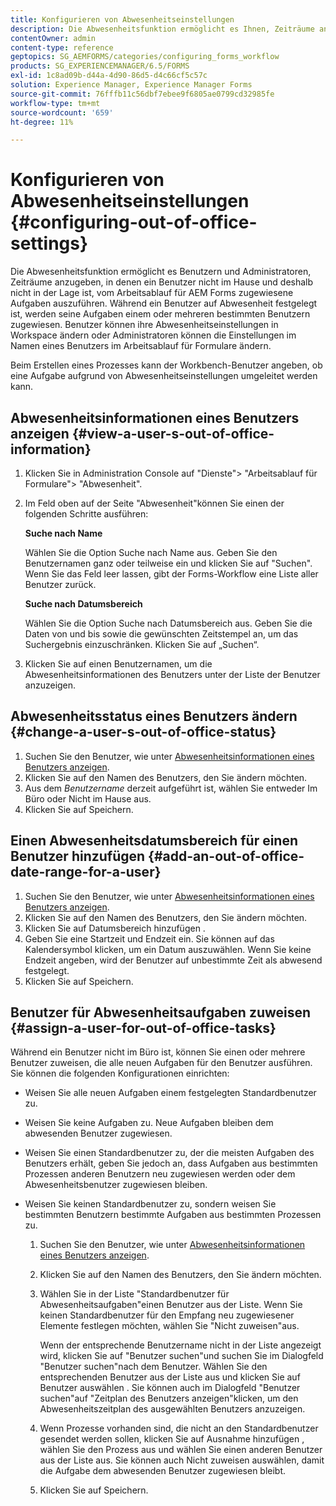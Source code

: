 ```yaml
---
title: Konfigurieren von Abwesenheitseinstellungen
description: Die Abwesenheitsfunktion ermöglicht es Ihnen, Zeiträume anzugeben, in denen ein Benutzer nicht im Hause und deshalb nicht in der Lage ist, vom Arbeitsablauf für AEM Forms zugewiesene Aufgaben auszuführen.
contentOwner: admin
content-type: reference
geptopics: SG_AEMFORMS/categories/configuring_forms_workflow
products: SG_EXPERIENCEMANAGER/6.5/FORMS
exl-id: 1c8ad09b-d44a-4d90-86d5-d4c66cf5c57c
solution: Experience Manager, Experience Manager Forms
source-git-commit: 76fffb11c56dbf7ebee9f6805ae0799cd32985fe
workflow-type: tm+mt
source-wordcount: '659'
ht-degree: 11%

---
```


# Konfigurieren von Abwesenheitseinstellungen {#configuring-out-of-office-settings}

Die Abwesenheitsfunktion ermöglicht es Benutzern und Administratoren, Zeiträume anzugeben, in denen ein Benutzer nicht im Hause und deshalb nicht in der Lage ist, vom Arbeitsablauf für AEM Forms zugewiesene Aufgaben auszuführen. Während ein Benutzer auf Abwesenheit festgelegt ist, werden seine Aufgaben einem oder mehreren bestimmten Benutzern zugewiesen. Benutzer können ihre Abwesenheitseinstellungen in Workspace ändern oder Administratoren können die Einstellungen im Namen eines Benutzers im Arbeitsablauf für Formulare ändern.

Beim Erstellen eines Prozesses kann der Workbench-Benutzer angeben, ob eine Aufgabe aufgrund von Abwesenheitseinstellungen umgeleitet werden kann.

## Abwesenheitsinformationen eines Benutzers anzeigen {#view-a-user-s-out-of-office-information}

1. Klicken Sie in Administration Console auf &quot;Dienste&quot;> &quot;Arbeitsablauf für Formulare&quot;> &quot;Abwesenheit&quot;.
1. Im Feld oben auf der Seite &quot;Abwesenheit&quot;können Sie einen der folgenden Schritte ausführen:

   **Suche nach Name**

   Wählen Sie die Option Suche nach Name aus. Geben Sie den Benutzernamen ganz oder teilweise ein und klicken Sie auf &quot;Suchen&quot;. Wenn Sie das Feld leer lassen, gibt der Forms-Workflow eine Liste aller Benutzer zurück.

   **Suche nach Datumsbereich**

   Wählen Sie die Option Suche nach Datumsbereich aus. Geben Sie die Daten von und bis sowie die gewünschten Zeitstempel an, um das Suchergebnis einzuschränken. Klicken Sie auf „Suchen“.

1. Klicken Sie auf einen Benutzernamen, um die Abwesenheitsinformationen des Benutzers unter der Liste der Benutzer anzuzeigen.

## Abwesenheitsstatus eines Benutzers ändern {#change-a-user-s-out-of-office-status}

1. Suchen Sie den Benutzer, wie unter [Abwesenheitsinformationen eines Benutzers anzeigen](configuring-out-office-settings.md#view-a-user-s-out-of-office-information).
1. Klicken Sie auf den Namen des Benutzers, den Sie ändern möchten.
1. Aus dem *Benutzername* derzeit aufgeführt ist, wählen Sie entweder Im Büro oder Nicht im Hause aus.
1. Klicken Sie auf Speichern.

## Einen Abwesenheitsdatumsbereich für einen Benutzer hinzufügen {#add-an-out-of-office-date-range-for-a-user}

1. Suchen Sie den Benutzer, wie unter [Abwesenheitsinformationen eines Benutzers anzeigen](configuring-out-office-settings.md#view-a-user-s-out-of-office-information).
1. Klicken Sie auf den Namen des Benutzers, den Sie ändern möchten.
1. Klicken Sie auf Datumsbereich hinzufügen .
1. Geben Sie eine Startzeit und Endzeit ein. Sie können auf das Kalendersymbol klicken, um ein Datum auszuwählen. Wenn Sie keine Endzeit angeben, wird der Benutzer auf unbestimmte Zeit als abwesend festgelegt.
1. Klicken Sie auf Speichern.

## Benutzer für Abwesenheitsaufgaben zuweisen {#assign-a-user-for-out-of-office-tasks}

Während ein Benutzer nicht im Büro ist, können Sie einen oder mehrere Benutzer zuweisen, die alle neuen Aufgaben für den Benutzer ausführen. Sie können die folgenden Konfigurationen einrichten:

* Weisen Sie alle neuen Aufgaben einem festgelegten Standardbenutzer zu.
* Weisen Sie keine Aufgaben zu. Neue Aufgaben bleiben dem abwesenden Benutzer zugewiesen.
* Weisen Sie einen Standardbenutzer zu, der die meisten Aufgaben des Benutzers erhält, geben Sie jedoch an, dass Aufgaben aus bestimmten Prozessen anderen Benutzern neu zugewiesen werden oder dem Abwesenheitsbenutzer zugewiesen bleiben.
* Weisen Sie keinen Standardbenutzer zu, sondern weisen Sie bestimmten Benutzern bestimmte Aufgaben aus bestimmten Prozessen zu.

   1. Suchen Sie den Benutzer, wie unter [Abwesenheitsinformationen eines Benutzers anzeigen](configuring-out-office-settings.md#view-a-user-s-out-of-office-information).
   1. Klicken Sie auf den Namen des Benutzers, den Sie ändern möchten.
   1. Wählen Sie in der Liste &quot;Standardbenutzer für Abwesenheitsaufgaben&quot;einen Benutzer aus der Liste. Wenn Sie keinen Standardbenutzer für den Empfang neu zugewiesener Elemente festlegen möchten, wählen Sie &quot;Nicht zuweisen&quot;aus.

      Wenn der entsprechende Benutzername nicht in der Liste angezeigt wird, klicken Sie auf &quot;Benutzer suchen&quot;und suchen Sie im Dialogfeld &quot;Benutzer suchen&quot;nach dem Benutzer. Wählen Sie den entsprechenden Benutzer aus der Liste aus und klicken Sie auf Benutzer auswählen . Sie können auch im Dialogfeld &quot;Benutzer suchen&quot;auf &quot;Zeitplan des Benutzers anzeigen&quot;klicken, um den Abwesenheitszeitplan des ausgewählten Benutzers anzuzeigen.

   1. Wenn Prozesse vorhanden sind, die nicht an den Standardbenutzer gesendet werden sollen, klicken Sie auf Ausnahme hinzufügen , wählen Sie den Prozess aus und wählen Sie einen anderen Benutzer aus der Liste aus. Sie können auch Nicht zuweisen auswählen, damit die Aufgabe dem abwesenden Benutzer zugewiesen bleibt.
   1. Klicken Sie auf Speichern.
